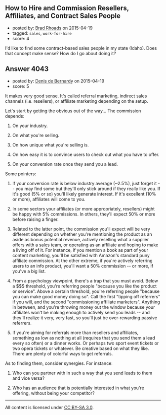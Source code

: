 ## How to Hire and Commission Resellers, Affiliates, and Contract Sales People

- posted by: [Brad Rhoads](https://stackexchange.com/users/42121/brad-rhoads) on 2015-04-19
- tagged: `sales`, `work-for-hire`
- score: 4

I'd like to find some contract-based sales people in my state (Idaho). Does that concept make sense? How do I go about doing it?


## Answer 4043

- posted by: [Denis de Bernardy](https://stackexchange.com/users/182468/denis-de-bernardy) on 2015-04-19
- score: 5

It makes very good sense. It's called referral marketing, indirect sales channels (i.e. resellers), or affiliate marketing depending on the setup.

Let's start by getting the obvious out of the way... The commission depends:

1. On your industry.

2. On what you're selling.

3. On how unique what you're selling is.

4. On how easy it is to convince users to check out what you have to offer.

5. On your conversion rate once they send you a lead.

Some pointers:

1. If your conversion rate is below industry average (~2.5%), just forget it -- you may find some but they'll only stick around if they really like you. If it's good (5% or so) you'll likely generate interest. If it's excellent (10% or more), affiliates will come to you.

2. In some sectors your affiliates (or more appropriately, resellers) might be happy with 5% commissions. In others, they'll expect 50% or more before raising a finger.

3. Related to the latter point, the commission you'll expect will be very different depending on whether you're mentioning the product as an aside as bonus potential revenue, actively reselling what a supplier offers with a sales team, or operating as an affiliate and hoping to make a living off of it. For instance, if you mention a book as part of your content marketing, you'll be satisfied with Amazon's standard puny affiliate commission. At the other extreme, if you're actively referring users to an info product, you'll want a 50% commission -- or more, if you've a big list.

4. From a psychology viewpoint, there's a trap that you must avoid. Below a $$$ threshold, you're referring people "because you like the product or service". Above a certain threshold, you're referring people "because you can make good money doing so". Call the first "tipping off referrers" if you will, and the second "commissioning affiliate marketers". Anything in between, and you're throwing money out the window because your affiliates won't be making enough to actively send you leads -- and they'll realize it very, very fast, so you'll just be over-rewarding passive referrers.

5. If you're aiming for referrals more than resellers and affiliates, something as low as nothing at all (requires that you send them a lead every so often) or a dinner works. Or perhaps two sport event tickets or two opera tickets or whatever. Be creative based on what they like. There are plenty of colorful ways to get referrals.

As to finding them, consider synergies. For instance:

1. Who can you partner with in such a way that you send leads to them and vice versa?

2. Who has an audience that is potentially interested in what you're offering, without being your competitor?



---

All content is licensed under [CC BY-SA 3.0](https://creativecommons.org/licenses/by-sa/3.0/).
